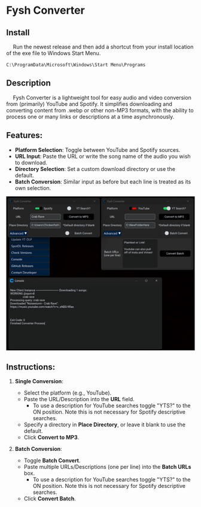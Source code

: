 # **Fysh Converter**

## Install
&emsp; Run the newest release and then add a shortcut from your install location of the exe file to Windows Start Menu.

```
C:\ProgramData\Microsoft\Windows\Start Menu\Programs
```

## Description
&emsp; Fysh Converter is a lightweight tool for easy audio and video conversion from (primarily) YouTube and Spotify. It simplifies downloading and converting content from .webp or other non-MP3 formats, with the ability to process one or many links or descriptions at a time asynchronously.

## Features:
- **Platform Selection**: Toggle between YouTube and Spotify sources.
- **URL Input**: Paste the URL or write the song name of the audio you wish to download.
- **Directory Selection**: Set a custom download directory or use the default.
- **Batch Conversion**: Similar input as before but each line is treated as its own selection.


![Fysh Converter GUI](gui_V10.png)


## Instructions:
1. **Single Conversion**:
   - Select the platform (e.g., YouTube).
   - Paste the URL/Description into the **URL** field.
        - To use a description for YouTube searches toggle "YTS?" to the ON position. Note this is not necessary for Spotify descriptive searches.
   - Specify a directory in **Place Directory**, or leave it blank to use the default.
   - Click **Convert to MP3**.

2. **Batch Conversion**:
   - Toggle **Batch Convert**.
   - Paste multiple URLs/Descriptions (one per line) into the **Batch URLs** box.
        - To use a description for YouTube searches toggle "YTS?" to the ON position. Note this is not necessary for Spotify descriptive searches.
   - Click **Convert Batch**.